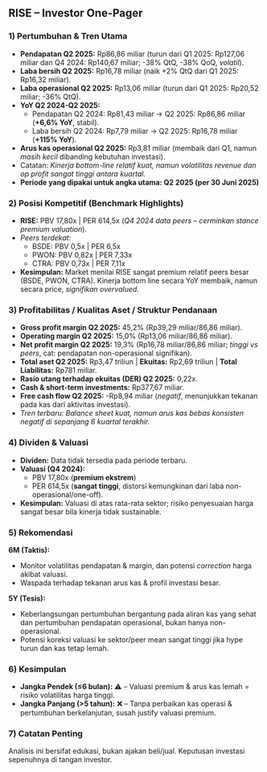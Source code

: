 ## RISE – Investor One-Pager

### 1) Pertumbuhan & Tren Utama
- **Pendapatan Q2 2025:** Rp86,86 miliar (turun dari Q1 2025: Rp127,06 miliar dan Q4 2024: Rp140,67 miliar; -38% QtQ, -38% QoQ, *volatil*).
- **Laba bersih Q2 2025:** Rp16,78 miliar (naik +2% QtQ dari Q1 2025: Rp16,32 miliar).
- **Laba operasional Q2 2025:** Rp13,06 miliar (turun dari Q1 2025: Rp20,52 miliar; -36% QtQ).
- **YoY Q2 2024-Q2 2025:**
  - Pendapatan Q2 2024: Rp81,43 miliar → Q2 2025: Rp86,86 miliar (**+6,6% YoY**, stabil).
  - Laba bersih Q2 2024: Rp7,79 miliar → Q2 2025: Rp16,78 miliar (**+115% YoY**).
- **Arus kas operasional Q2 2025:** Rp3,81 miliar (membaik dari Q1, namun *masih kecil* dibanding kebutuhan investasi).
- Catatan: *Kinerja bottom-line relatif kuat, namun volatilitas revenue dan op profit sangat tinggi antara kuartal.*
- **Periode yang dipakai untuk angka utama: Q2 2025 (per 30 Juni 2025)**

### 2) Posisi Kompetitif (Benchmark Highlights)
- **RISE:** PBV 17,80x | PER 614,5x (*Q4 2024 data peers – cerminkan stance premium valuation*).
- *Peers terdekat:*
  - BSDE: PBV 0,5x | PER 6,5x
  - PWON: PBV 0,82x | PER 7,33x
  - CTRA: PBV 0,73x | PER 7,11x
- **Kesimpulan:** Market menilai RISE sangat premium relatif peers besar (BSDE, PWON, CTRA). Kinerja bottom line secara YoY membaik, namun secara price, *signifikan overvalued*.

### 3) Profitabilitas / Kualitas Aset / Struktur Pendanaan
- **Gross profit margin Q2 2025:** 45,2% (Rp39,29 miliar/86,86 miliar).
- **Operating margin Q2 2025:** 15,0% (Rp13,06 miliar/86,86 miliar).
- **Net profit margin Q2 2025:** 19,3% (Rp16,78 miliar/86,86 miliar; *tinggi vs peers*, cat: pendapatan non-operasional signifikan).
- **Total aset Q2 2025:** Rp3,47 triliun | **Ekuitas:** Rp2,69 triliun | **Total Liabilitas:** Rp781 miliar.
- **Rasio utang terhadap ekuitas (DER) Q2 2025:** 0,22x.
- **Cash & short-term investments:** Rp377,67 miliar.
- **Free cash flow Q2 2025:** -Rp8,94 miliar (*negatif*, menunjukkan tekanan pada kas dari aktivitas investasi).
- *Tren terbaru: Balance sheet kuat, namun arus kas bebas konsisten negatif di sepanjang 6 kuartal terakhir.*

### 4) Dividen & Valuasi
- **Dividen:** Data tidak tersedia pada periode terbaru.
- **Valuasi (Q4 2024):**
  - PBV 17,80x (**premium ekstrem**)
  - PER 614,5x (**sangat tinggi**, distorsi kemungkinan dari laba non-operasional/one-off).
- **Kesimpulan:** Valuasi di atas rata-rata sektor; risiko penyesuaian harga sangat besar bila kinerja tidak sustainable.

### 5) Rekomendasi
**6M (Taktis):**
- Monitor volatilitas pendapatan & margin, dan potensi *correction* harga akibat valuasi.
- Waspada terhadap tekanan arus kas & profil investasi besar.

**5Y (Tesis):**
- Keberlangsungan pertumbuhan bergantung pada aliran kas yang sehat dan pertumbuhan pendapatan operasional, bukan hanya non-operasional.
- Potensi koreksi valuasi ke sektor/peer mean sangat tinggi jika hype turun dan kas tetap lemah.

### 6) Kesimpulan
- **Jangka Pendek (≤6 bulan):** ⚠️ – Valuasi premium & arus kas lemah = risiko volatilitas harga tinggi.
- **Jangka Panjang (>5 tahun):** ❌ – Tanpa perbaikan kas operasi & pertumbuhan berkelanjutan, susah justify valuasi premium.

### 7) Catatan Penting
Analisis ini bersifat edukasi, bukan ajakan beli/jual. Keputusan investasi sepenuhnya di tangan investor.